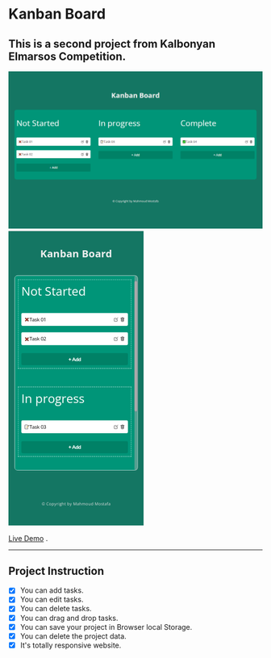 # Kanban Board

## This is a second project from Kalbonyan Elmarsos Competition.

![alt text](https://github.com/MahmoudMostafa11199/Kanban-Board/blob/main/assets/kanban--board--desktop.png)
![alt text](https://github.com/MahmoudMostafa11199/Kanban-Board/blob/main/assets/kanban--board--phone.png)

<!-- ![mobile-Preview1]()

![mobile-live-Preview]() -->

[Live Demo](https://kanban-board-site.netlify.app/) .

---

## Project Instruction

- [x] You can add tasks.
- [x] You can edit tasks.
- [x] You can delete tasks.
- [x] You can drag and drop tasks.
- [x] You can save your project in Browser local Storage.
- [x] You can delete the project data.
- [x] It's totally responsive website.
